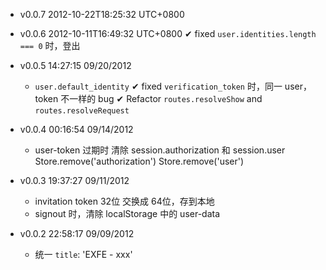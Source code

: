 * v0.0.7 2012-10-22T18:25:32 UTC+0800
  

* v0.0.6 2012-10-11T16:49:32 UTC+0800
  ✔ fixed `user.identities.length === 0` 时，登出

* v0.0.5 14:27:15 09/20/2012
  - `user.default_identity`
  ✔ fixed `verification_token` 时，同一 user，token 不一样的 bug
  ✔ Refactor `routes.resolveShow` and `routes.resolveRequest`

* v0.0.4 00:16:54 09/14/2012
  + user-token 过期时
    清除 session.authorization 和 session.user
    Store.remove('authorization') Store.remove('user')

* v0.0.3 19:37:27 09/11/2012
  + invitation token 32位 交换成 64位，存到本地
  + signout 时，清除 localStorage 中的 user-data

* v0.0.2 22:58:17 09/09/2012
  * 统一 `title`: 'EXFE - xxx'
